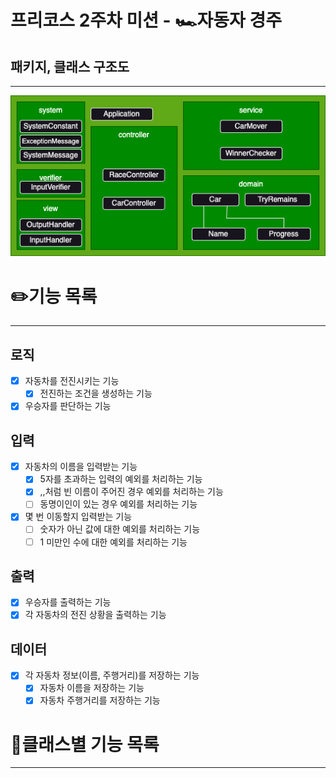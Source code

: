 # 프리코스 2주차 미션 - 🏎️자동자 경주

## 패키지, 클래스 구조도

---

![다이어그램.png](images%2F%EB%8B%A4%EC%9D%B4%EC%96%B4%EA%B7%B8%EB%9E%A8.png)

# ✏️기능 목록

---

## 로직

- [x] 자동차를 전진시키는 기능
    - [x] 전진하는 조건을 생성하는 기능

- [x] 우승자를 판단하는 기능

## 입력

- [x] 자동차의 이름을 입력받는 기능
    - [x] 5자를 초과하는 입력의 예외를 처리하는 기능
    - [x] ,,처럼 빈 이름이 주어진 경우 예외를 처리하는 기능
    - [ ] 동명이인이 있는 경우 예외를 처리하는 기능
- [x] 몇 번 이동할지 입력받는 기능
    - [ ] 숫자가 아닌 값에 대한 예외를 처리하는 기능
    - [ ] 1 미만인 수에 대한 예외를 처리하는 기능

## 출력

- [x] 우승자를 출력하는 기능
- [x] 각 자동차의 전진 상황을 출력하는 기능

## 데이터

- [x] 각 자동차 정보(이름, 주행거리)를 저장하는 기능
    - [x] 자동차 이름을 저장하는 기능
    - [x] 자동차 주행거리를 저장하는 기능

# 🤗클래스별 기능 목록

---